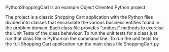 PythonShoppingCart is an example Object Oriented Python project

The project is a classic Shopping Cart application with the Python files divided into classes that encasulate 
the various business entities found in the problem domain.
Each class file provides "unittest" methods to exercise the Unit Tests of the class behaviour.
To run the unit tests for a class just run that class file in Python on the command line.
To run the unit tests for the full Shopping Cart application run the main class file ShoppingCart.py